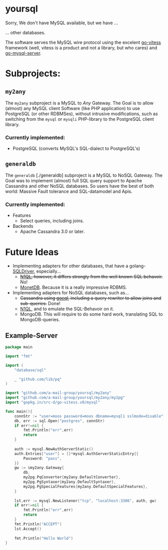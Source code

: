 # yoursql
Sorry, We don't have MySQL available, but we have ...

... other databases.

The software serves the MySQL wire protocol using the excelent [go-vitess](https://github.com/src-d/go-vitess/) framework (well, vitess is a product and not a library, but who cares) and [go-mysql-server](https://github.com/src-d/go-mysql-server).

# Subprojects:

## `my2any`

The `my2any` subproject is a MySQL to *Any* Gateway.
The Goal is to allow (almost) any MySQL client Software (like PHP application)
to use PostgreSQL (or other RDBMSes), without intrusive modifications, such as
switching from the `mysql` or `mysqli` PHP-library to the PostgreSQL client library.

### Currently implemented:

- PostgreSQL (converts MySQL's SQL-dialect to PostgreSQL's)

## `generaldb`

The `generaldb` [./generaldb] subproject is a MySQL to NoSQL Gateway.
The Goal was to implement (almost) full SQL query support to Apache Cassandra
and other NoSQL databases. So users have the best of both world: Massive Fault
tolerance and SQL-datamodel and Apis.

### Currently implemented:

- Features
	- Select queries, including joins.
- Backends
	- Apache Cassandra 3.0 or later.

# Future Ideas

- Implementing adapters for other databases, that have a golang-[SQLDriver](https://github.com/golang/go/wiki/SQLDrivers), especially...
	- ~~[N1QL](https://github.com/couchbase/go_n1ql), however, it differs strongly from the well known SQL behavoir.~~ No!
	- [MonetDB](https://github.com/fajran/go-monetdb). Because it is a really impressive RDBMS.
- Implementing adapters for NoSQL databases, such as...
	- ~~Cassandra using [gocql](https://github.com/gocql/gocql), including a query rewriter to allow joins and sub-queries.~~ Done!
	- [N1QL](https://github.com/couchbase/go_n1ql), and to emulate the SQL-Behavoir on it.
	- MongoDB. This will require to do some hard work, translating SQL to MongoDB-queries.

## Example-Server

```go
package main

import "fmt"

import (
	"database/sql"

	_ "github.com/lib/pq"
)

import "github.com/a-mail-group/yoursql/my2any"
import "github.com/a-mail-group/yoursql/my2any/my2pg"
import "gopkg.in/src-d/go-vitess.v0/mysql"

func main(){
	connStr := "user=moos password=moos dbname=mysql1 sslmode=disable"
	db, err := sql.Open("postgres", connStr)
	if err!=nil {
		fmt.Println("err",err)
		return
	}
	
	auth := mysql.NewAuthServerStatic()
	auth.Entries["user"] = []*mysql.AuthServerStaticEntry{{
		Password: "pass",
	}}
	gw := &my2any.Gateway{
		db,
		my2pg.PqConverter{my2any.DefaultConverter},
		my2pg.PgSyntaxer{my2any.DefaultSyntaxer},
		my2pg.PgSpecialFeatures{my2any.DefaultSpecialFeatures},
	}
	
	lst,err := mysql.NewListener("tcp", "localhost:3306", auth, gw)
	if err!=nil {
		fmt.Println("err",err)
		return
	}
	fmt.Println("ACCEPT")
	lst.Accept()
	
	fmt.Println("Hello World")
}
```
